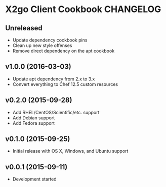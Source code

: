 X2go Client Cookbook CHANGELOG
==============================

Unreleased
----------
- Update dependency cookbook pins
- Clean up new style offenses
- Remove direct dependency on the apt cookbook

v1.0.0 (2016-03-03)
-------------------
- Update apt dependency from 2.x to 3.x
- Convert everything to Chef 12.5 custom resources

v0.2.0 (2015-09-28)
-------------------
- Add RHEL/CentOS/Scientific/etc. support
- Add Debian support
- Add Fedora support

v0.1.0 (2015-09-25)
-------------------
- Initial release with OS X, Windows, and Ubuntu support

v0.0.1 (2015-09-11)
-------------------
- Development started
